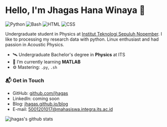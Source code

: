 # Hello, I'm Jhagas Hana Winaya 👋

![Python](https://img.shields.io/badge/Python-Intermediate-yellow)
![Bash](https://img.shields.io/badge/Bash-Intermediate-black)
![HTML](https://img.shields.io/badge/HTML-Intermediate-orange)
![CSS](https://img.shields.io/badge/CSS-Intermediate-blue)

Undergraduate student in Physics at [Institut Teknologi Sepuluh Nopember](https://its.ac.id). I like to processing my research data with python. Linux enthusiast and had passion in Acoustic Physics.

- 🛰 Undergraduate Bachelor's degree in **Physics** at ITS
- 🌱 I’m currently learning **MATLAB**
- ⚙️ Mastering: `.py`, `.sh`

### 📬 Get in Touch

- GitHub: [github.com/jhagas][github]
- LinkedIn: coming soon
- Blog: [jhagas.github.io/blog][site]
- E-mail: 5001201017@mahasiswa.integra.its.ac.id

![jhagas's github stats](https://github-readme-stats.vercel.app/api?username=jhagas&show_icons=true&hide_border=true)

[github]: https://github.com/jhagas
[site]: https://jhagas.github.io/blog
